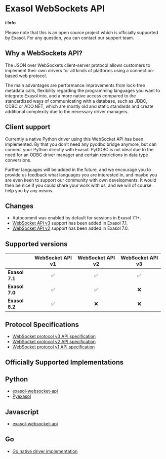 # Exasol WebSockets API

**:information_source: Info**

Please note that this is an open source project which is officially supported by Exasol. For any question, you can contact our support team.

## Why a WebSockets API?

The JSON over WebSockets client-server protocol allows customers to 
implement their own drivers for all kinds of platforms using a 
connection-based web protocol. 

The main advantages are performance improvements from lock-free metadata calls, flexibility regarding the programming languages 
you want to integrate Exasol into, and a more native access compared to 
the standardized ways of communicating with a database, such as JDBC, 
ODBC or ADO.NET, which are mostly old and static standards and create
additional complexity due to the necessary driver managers.

## Client support

Currently a native Python driver using this WebSocket API has been
implemented. By that you don't need any pyodbc bridge anymore, but 
can connect your Python directly with Exasol. PyODBC is not ideal due
to the need for an ODBC driver manager and certain restrictions in 
data type conversions.

Further languages will be added in the future, and we encourage you
to provide us feedback what languages you are interested in, and 
maybe you are even keen to support our community with own developments. 
It would then be nice if you could share your work with us, and 
we will of course help you by any means. 

## Changes
* Autocommit was enabled by default for sessions in Exasol 7.1+.
* [WebSocket API v3](WebsocketAPIV3.md) support has been added in Exasol 7.1.
* [WebSocket API v2](WebsocketAPIV2.md) support has been added in Exasol 7.0.

## Supported versions
| | WebSocket API v1   | WebSocket API v2   | WebSocket API v3   |
| --- |:------------------:|:------------------:|:------------------:|
| **Exasol 7.1** | :white_check_mark: | :white_check_mark: | :white_check_mark: |
| **Exasol 7.0** | :white_check_mark: | :white_check_mark: | :x:                |
| **Exasol 6.2** | :white_check_mark: | :x:                | :x:                |

## Protocol Specifications
* [WebSocket protocol v3 API specification](WebsocketAPIV3.md)
* [WebSocket protocol v2 API specification](WebsocketAPIV2.md)
* [WebSocket protocol v1 API specification](WebsocketAPIV1.md)

## Officially Supported Implementations

## Python
* [exasol-websocket-api](https://github.com/exasol/websocket-api/tree/master/python)
* [Pyexasol](https://github.com/exasol/pyexasol)

## Javascript
* [exasol-websocket-api](https://github.com/exasol/websocket-api/tree/master/javascript)

## Go
* [Go native driver implementation](https://github.com/exasol/exasol-driver-go)
